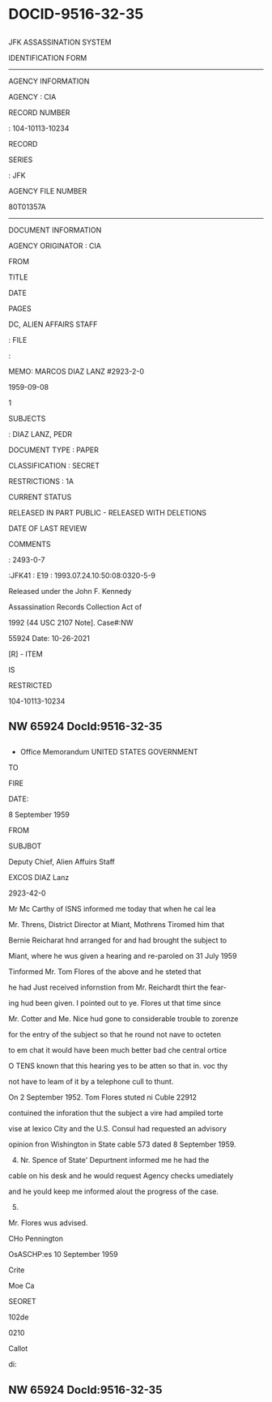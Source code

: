 # DOCID-9516-32-35

##
JFK ASSASSINATION SYSTEM

IDENTIFICATION FORM

---

AGENCY INFORMATION

AGENCY : CIA

RECORD NUMBER

: 104-10113-10234

RECORD

SERIES

: JFK

AGENCY FILE NUMBER

80T01357A

---

DOCUMENT INFORMATION

AGENCY ORIGINATOR : CIA

FROM

TITLE

DATE

PAGES

DC, ALIEN AFFAIRS STAFF

: FILE

:

MEMO: MARCOS DIAZ LANZ #2923-2-0

1959-09-08

1

SUBJECTS

: DIAZ LANZ, PEDR

DOCUMENT TYPE : PAPER

CLASSIFICATION : SECRET

RESTRICTIONS : 1A

CURRENT STATUS

RELEASED IN PART PUBLIC - RELEASED WITH DELETIONS

DATE OF LAST REVIEW

COMMENTS

: 2493-0-7

:JFK41 : E19 : 1993.07.24.10:50:08:0320-5-9

Released under the John F. Kennedy

Assassination Records Collection Act of

1992 (44 USC 2107 Note]. Case#:NW

55924 Date: 10-26-2021

[R] - ITEM

IS

RESTRICTED

104-10113-10234

NW 65924 Docld:9516-32-35
---

##
- Office Memorandum UNITED STATES GOVERNMENT

TO

FIRE

DATE:

8 September 1959

FROM

SUBJBOT

Deputy Chief, Alien Affuirs Staff

EXCOS DIAZ Lanz

2923-42-0

Mr Mc Carthy of ISNS informed me today that when he cal lea

Mr. Threns, District Director at Miant, Mothrens Tiromed him that

Bernie Reicharat hnd arranged for and had brought the subject to

Miant, where he wus given a hearing and re-paroled on 31 July 1959

Tinformed Mr. Tom Flores of the above and he steted that

he had Just received infornstion from Mr. Reichardt thirt the fear-

ing hud been given. I pointed out to ye. Flores ut that time since

Mr. Cotter and Me. Nice hud gone to considerable trouble to zorenze

for the entry of the subject so that he round not nave to octeten

to em chat it would have been much better bad che central ortice

O TENS known that this hearing yes to be atten so that in. voc thy

not have to leam of it by a telephone cull to thunt.

On 2 September 1952. Tom Flores stuted ni Cuble 22912

contuined the inforation thut the subject a vire had ampiled torte

vise at lexico City and the U.S. Consul had requested an advisory

opinion fron Wishington in State cable 573 dated 8 September 1959.

4. Nr. Spence of State' Depurtnent informed me he had the

cable on his desk and he would request Agency checks umediately

and he yould keep me informed alout the progress of the case.

5.

Mr. Flores wus advised.

CHo Pennington

OsASCHP:es 10 September 1959

Crite

Moe Ca

SEORET

102de

0210

Callot

di:

NW 65924 Docld:9516-32-35
---

